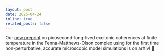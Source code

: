 ```yaml
---
layout: post
date: 2025-04-24
inline: true
related_posts: false
---
```


Our [new preprint](https://doi.org/10.48550/arXiv.2503.17282) on picosecond-long-lived excitonic coherences at finite temperature in the Fenna-Matthews-Olson complex using for the first time non-perturbative, accurate microscopic model simulations is on arXiv! 🎉
